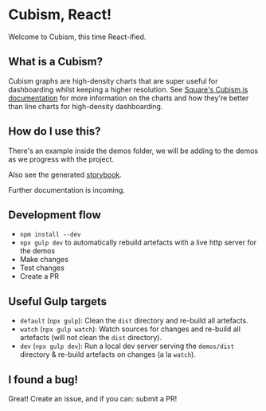 # Cubism, React!
Welcome to Cubism, this time React-ified.

## What is a Cubism?
Cubism graphs are high-density charts that are super useful for dashboarding whilst keeping a higher resolution.
See [Square's Cubism.js documentation](https://square.github.io/cubism/) for more information on the charts and how they're better than line charts for high-density dashboarding.

## How do I use this?
There's an example inside the demos folder, we will be adding to the demos as we progress with the project.

Also see the generated [storybook](gen/storybook/).

Further documentation is incoming.

## Development flow
- `npm install --dev`
- `npx gulp dev` to automatically rebuild artefacts with a live http server for the demos
- Make changes
- Test changes
- Create a PR

## Useful Gulp targets
- `default` (`npx gulp`):
  Clean the `dist` directory and re-build all artefacts.
- `watch` (`npx gulp watch`):
  Watch sources for changes and re-build all artefacts (will not clean the `dist` directory).
- `dev` (`npx gulp dev`):
  Run a local dev server serving the `demos/dist` directory & re-build artefacts on changes (a la `watch`).

## I found a bug!
Great! Create an issue, and if you can: submit a PR!

